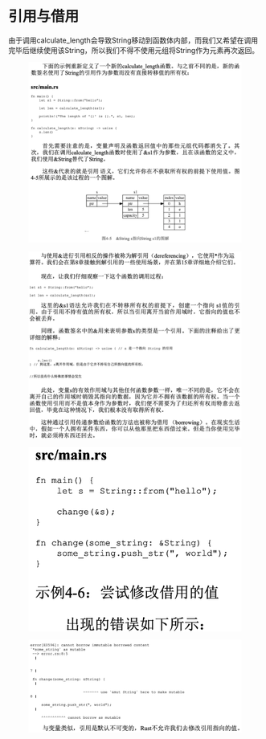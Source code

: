 # 引用与借用

由于调用calculate\_length会导致String移动到函数体内部，而我们又希望在调用完毕后继续使用该String，所以我们不得不使用元组将String作为元素再次返回。

<figure><img src="../../../../../.gitbook/assets/image.png" alt=""><figcaption></figcaption></figure>

<figure><img src="../../../../../.gitbook/assets/image (1).png" alt=""><figcaption></figcaption></figure>

<figure><img src="../../../../../.gitbook/assets/image (2).png" alt=""><figcaption></figcaption></figure>

<figure><img src="../../../../../.gitbook/assets/image (3).png" alt=""><figcaption></figcaption></figure>

